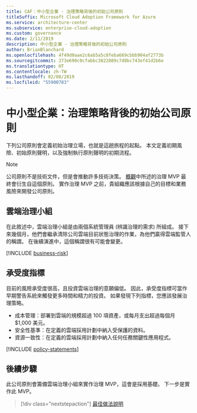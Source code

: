 ```yaml
---
title: CAF：中小型企業 - 治理策略背後的初始公司原則
titleSuffix: Microsoft Cloud Adoption Framework for Azure
ms.service: architecture-center
ms.subservice: enterprise-cloud-adoption
ms.custom: governance
ms.date: 2/11/2019
description: 中小型企業 - 治理策略背後的初始公司原則
author: BrianBlanchard
ms.openlocfilehash: 4f49d0aae2c6ab5a5c8feba669cbbb904af2773b
ms.sourcegitcommit: 273e690c0cfabbc3822089c7d8bc743ef41d2b6e
ms.translationtype: HT
ms.contentlocale: zh-TW
ms.lasthandoff: 02/08/2019
ms.locfileid: "55900783"
---
```

# <a name="small-to-medium-enterprise-initial-corporate-policy-behind-the-governance-strategy"></a>中小型企業：治理策略背後的初始公司原則

下列公司原則會定義初始治理立場，也就是這趟旅程的起點。 本文定義初期風險、初始原則聲明，以及強制執行原則聲明的初期流程。

> [!NOTE]
>公司原則不是技術文件，但是會推動許多技術決策。 [概觀](./overview.md)中所述的治理 MVP 最終會衍生自這個原則。 實作治理 MVP 之前，貴組織應該根據自己的目標和業務風險來開發公司原則。

## <a name="cloud-governance-team"></a>雲端治理小組

在此敘述中，雲端治理小組是由兩個系統管理員 (辨識治理的需求) 所組成。 接下來幾個月，他們會繼承清除公司雲端目前狀態治理的作業，為他們贏得雲端監管人的稱謂。 在後續演進中，這個稱謂很有可能會變更。

[!INCLUDE [business-risk](../../../../../includes/cloud-adoption/governance/business-risks.md)]

## <a name="tolerance-indicators"></a>承受度指標

目前的風險承受度很高，且投資雲端治理的意願偏低。 因此，承受度指標可當作早期警告系統來觸發更多時間和精力的投資。 如果發現下列指標，您應該發展治理策略。

- 成本管理：部署到雲端的規模超過 100 項資產，或每月支出超過每個月 $1,000 美元。
- 安全性基準：在定義的雲端採用計劃中納入受保護的資料。
- 資源一致性：在定義的雲端採用計劃中納入任何任務關鍵性應用程式。

[!INCLUDE [policy-statements](../../../../../includes/cloud-adoption/governance/policy-statements.md)]

## <a name="next-steps"></a>後續步驟

此公司原則會籌備雲端治理小組來實作治理 MVP，這會是採用基礎。 下一步是實作此 MVP。

> [!div class="nextstepaction"]
> [最佳做法說明](./best-practice-explained.md)